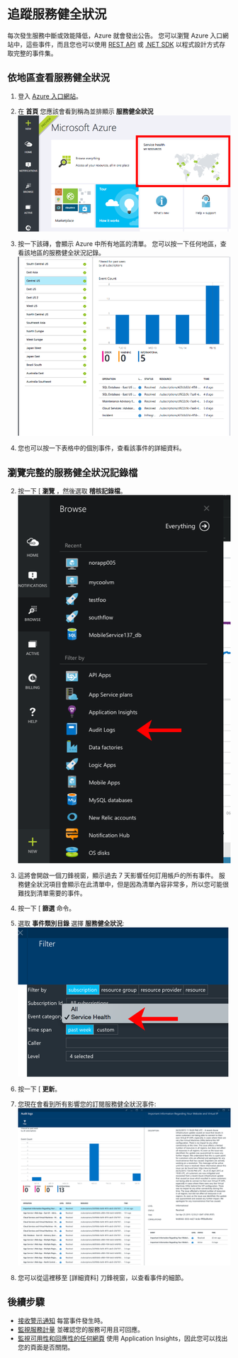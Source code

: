 <properties 
    pageTitle="追蹤服務健全狀況" 
    description="在 Azure 發生效能降低或服務中斷時獲知消息。 " 
    authors="stepsic-microsoft-com" 
    manager="kamrani" 
    editor="" 
    services="azure-portal" 
    documentationCenter="na"/>

<tags 
    ms.service="azure-portal" 
    ms.workload="na" 
    ms.tgt_pltfrm="na" 
    ms.devlang="na" 
    ms.topic="article" 
    ms.date="09/08/2015" 
    ms.author="stepsic"/>

# 追蹤服務健全狀況

每次發生服務中斷或效能降低，Azure 就會發出公告。 您可以瀏覽 Azure 入口網站中，這些事件，而且您也可以使用 [REST API](https://msdn.microsoft.com/library/azure/dn931927.aspx) 或 [.NET SDK](https://www.nuget.org/packages/Microsoft.Azure.Insights/) 以程式設計方式存取完整的事件集。

## 依地區查看服務健全狀況

1. 登入 [Azure 入口網站](https://portal.azure.com/)。

2. 在 **首頁** 您應該會看到稱為並排顯示 **服務健全狀況**
    ![首頁](./media/insights-service-health/Insights_Home.png)

3. 按一下該磚，會顯示 Azure 中所有地區的清單。 您可以按一下任何地區，查看該地區的服務健全狀況記錄。
    ![Home](./media/insights-service-health/Insights_Regions.png)

4. 您也可以按一下表格中的個別事件，查看該事件的詳細資料。

## 瀏覽完整的服務健全狀況記錄檔

2. 按一下 [ **瀏覽** ，然後選取 **稽核記錄檔**。  
    ![瀏覽中樞](./media/insights-service-health/Insights_Browse.png)

3. 這將會開啟一個刀鋒視窗，顯示過去 7 天影響任何訂用帳戶的所有事件。 服務健全狀況項目會顯示在此清單中，但是因為清單內容非常多，所以您可能很難找到清單需要的事件。

4. 按一下 [ **篩選** 命令。

5. 選取 **事件類別目錄** 選擇 **服務健全狀況**:
    ![所有事件](./media/insights-service-health/Insights_Filter.png)

6. 按一下 [ **更新**。

7. 您現在會看到所有影響您的訂閱服務健全狀況事件:
    ![資源群組](./media/insights-service-health/Insights_HealthEvent.png)

8. 您可以從這裡移至 [詳細資料] 刀鋒視窗，以查看事件的細節。
   
## 後續步驟

* [接收警示通知](insights-receive-alert-notifications.md) 每當事件發生時。
* [監視服務計量](insights-how-to-customize-monitoring.md) 並確認您的服務可用且可回應。
* [監視可用性和回應性的任何網頁](../app-insights-monitor-web-app-availability.md) 使用 Application Insights，因此您可以找出您的頁面是否關閉。
 
